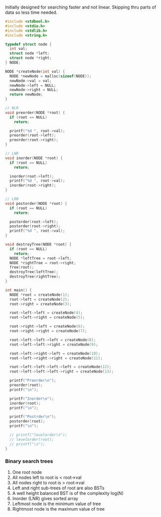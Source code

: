 Initially designed for searching faster and not linear.  Skipping thru parts of data so less time needed.

```C
#include <stdbool.h>
#include <stdio.h>
#include <stdlib.h>
#include <string.h>

typedef struct node {
  int val;
  struct node *left;
  struct node *right;
} NODE;

NODE *createNode(int val) {
  NODE *newNode = malloc(sizeof(NODE));
  newNode->val = val;
  newNode->left = NULL;
  newNode->right = NULL;
  return newNode;
}

// NLR
void preorder(NODE *root) {
  if (root == NULL)
    return;

  printf("%d ", root->val);
  preorder(root->left);
  preorder(root->right);
}

// LNR
void inorder(NODE *root) {
  if (root == NULL)
    return;

  inorder(root->left);
  printf("%d ", root->val);
  inorder(root->right);
}

// LRN
void postorder(NODE *root) {
  if (root == NULL)
    return;

  postorder(root->left);
  postorder(root->right);
  printf("%d ", root->val);
}

void destroyTree(NODE *root) {
  if (root == NULL)
    return;
  NODE *leftTree = root->left;
  NODE *rightTree = root->right;
  free(root);
  destroyTree(leftTree);
  destroyTree(rightTree);
}

int main() {
  NODE *root = createNode(1);
  root->left = createNode(2);
  root->right = createNode(3);

  root->left->left = createNode(4);
  root->left->right = createNode(5);

  root->right->left = createNode(6);
  root->right->right = createNode(7);

  root->left->left->left = createNode(8);
  root->left->left->right = createNode(9);

  root->left->right->left = createNode(10);
  root->left->right->right = createNode(11);

  root->left->left->left->left = createNode(12);
  root->left->left->left->right = createNode(13);

  printf("Preorder\n");
  preorder(root);
  printf("\n");

  printf("Inorder\n");
  inorder(root);
  printf("\n");

  printf("Postrder\n");
  postorder(root);
  printf("\n");

  // printf("levelorder\n");
  // levelorder(root);
  // printf("\n");
}
```


### Binary search trees
1. One root node
2. All nodes left to root is < root->val
3. All nodes right to root is > root->val
4. Left and right sub-trees of root are also BSTs
5. A well height balanced BST is of the complexity log(N)
6. Inorder (LNR) gives sorted array
7. Leftmost node is the minimum value of tree
8. Rightmost node is the maximum value of tree
